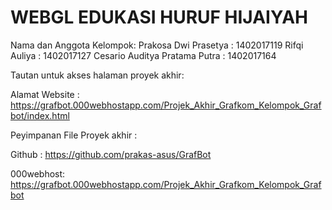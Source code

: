 # WEBGL EDUKASI HURUF HIJAIYAH

Nama dan Anggota Kelompok:
Prakosa Dwi Prasetya            : 1402017119
Rifqi Auliya                    : 1402017127
Cesario Auditya Pratama Putra   : 1402017164

Tautan untuk akses halaman proyek akhir:

Alamat Website :
https://grafbot.000webhostapp.com/Projek_Akhir_Grafkom_Kelompok_Grafbot/index.html

Peyimpanan File Proyek akhir :

Github : 
https://github.com/prakas-asus/GrafBot

000webhost:
https://grafbot.000webhostapp.com/Projek_Akhir_Grafkom_Kelompok_Grafbot

